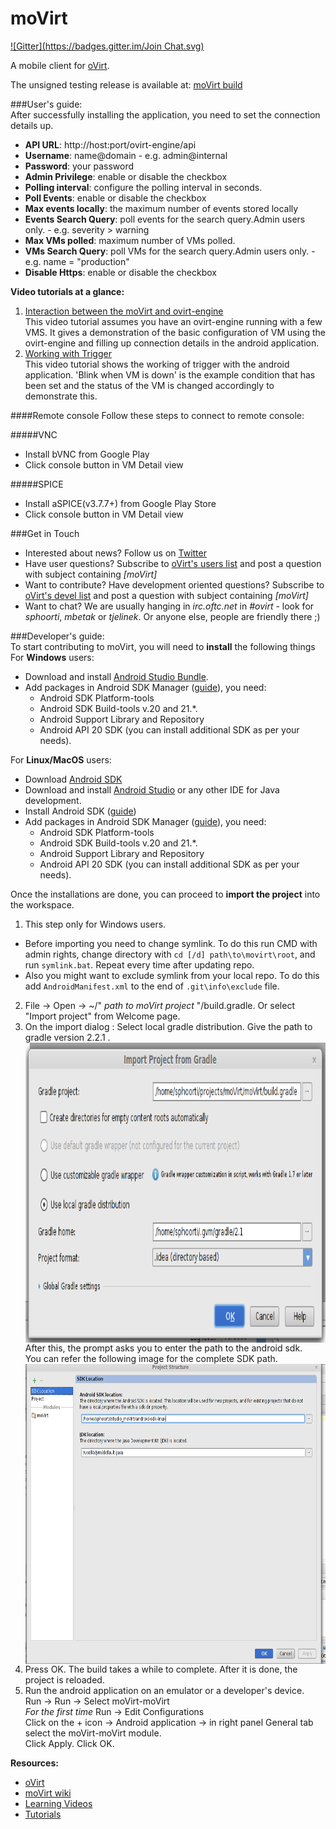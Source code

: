 moVirt
======
[![Gitter](https://badges.gitter.im/Join Chat.svg)](https://gitter.im/matobet/moVirt?utm_source=badge&utm_medium=badge&utm_campaign=pr-badge&utm_content=badge)

A mobile client for [oVirt](http://www.ovirt.org). 

The unsigned testing release is available at: [moVirt build](https://github.com/matobet/moVirt/blob/master/moVirt/moVirt-debug.apk?raw=true)

###User's guide:    
After successfully installing the application, you need to set the connection details up. 
* **API URL**: http://host:port/ovirt-engine/api
* **Username**: name@domain - e.g. admin@internal
* **Password**: your password
* **Admin Privilege**: enable or disable the checkbox  
* **Polling interval**: configure the polling interval in seconds.
* **Poll Events**: enable or disable the checkbox
* **Max events locally**: the maximum number of events stored locally  
* **Events Search Query**: poll events for the search query.Admin users only. - e.g. severity > warning  
* **Max VMs polled**: maximum number of VMs polled.  
* **VMs Search Query**: poll VMs for the search query.Admin users only. - e.g. name = "production"  
* **Disable Https**: enable or disable the checkbox   

**Video tutorials at a glance:**  
1. [Interaction between the moVirt and ovirt-engine](https://github.com/matobet/moVirt/blob/master/videos/liveSetup.webm)  
   This video tutorial assumes you have an ovirt-engine running with a few VMS. It gives a demonstration of the basic configuration of VM using the ovirt-engine and filling up connection details in the android application.  
2. [Working with Trigger](https://github.com/matobet/moVirt/blob/master/videos/trigger.webm)    
   This video tutorial shows the working of trigger with the android application. 'Blink when VM is down' is the example condition that has been set and the status of the VM is changed accordingly to demonstrate this. 

####Remote console
Follow these steps to connect to remote console:

#####VNC
* Install bVNC from Google Play
* Click console button in VM Detail view

#####SPICE
* Install aSPICE(v3.7.7+) from Google Play Store
* Click console button in VM Detail view

###Get in Touch
* Interested about news? Follow us on [Twitter](https://twitter.com/mobileOvirt)
* Have user questions? Subscribe to [oVirt's users list](http://lists.ovirt.org/mailman/listinfo/users) and post a question with subject containing *[moVirt]*
* Want to contribute? Have development oriented questions? Subscribe to [oVirt's devel list](http://lists.ovirt.org/mailman/listinfo/devel) and post a question with subject containing *[moVirt]*
* Want to chat? We are usually hanging in *irc.oftc.net* in *#ovirt* - look for *sphoorti*, *mbetak* or *tjelinek*. Or anyone else, people are friendly there ;)

###Developer's guide:        
To start contributing to moVirt, you will need to **install** the following things  
For **Windows** users:

* Download and install [Android Studio Bundle](http://developer.android.com/sdk/index.html).
* Add packages in Android SDK Manager ([guide](http://developer.android.com/sdk/installing/adding-packages.html)), you need:
  * Android SDK Platform-tools
  * Android SDK Build-tools v.20 and 21.*.
  * Android Support Library and Repository
  * Android API 20 SDK (you can install additional SDK as per your needs).

For **Linux/MacOS** users:

* Download [Android SDK](http://developer.android.com/sdk/index.html#Other)
* Download and install [Android Studio](http://developer.android.com/sdk/index.html#Other) or any other IDE for Java development.
* Install Android SDK ([guide](http://developer.android.com/sdk/installing/adding-packages.html))
* Add packages in Android SDK Manager ([guide](http://developer.android.com/sdk/installing/adding-packages.html)), you need:
  * Android SDK Platform-tools
  * Android SDK Build-tools v.20 and 21.*.
  * Android Support Library and Repository
  * Android API 20 SDK (you can install additional SDK as per your needs).

Once the installations are done, you can proceed to **import the project** into the workspace.

1. This step only for Windows users.
  * Before importing you need to change symlink. To do this run CMD with admin rights, change directory with `cd [/d] path\to\movirt\root`, and run `symlink.bat`. Repeat every time after updating repo.
  * Also you might want to exclude symlink from your local repo. To do this add `AndroidManifest.xml` to the end of `.git\info\exclude` file.
2. File -> Open -> ~/" *path to moVirt project* "/build.gradle. Or select "Import project" from Welcome page.  
3. On the import dialog : Select local gradle distribution. Give the path to gradle version 2.2.1 .      
   <img src = https://github.com/matobet/moVirt/blob/master/images/import_project.png align="center" height = "480px" width="640px">    
   After this, the prompt asks you to enter the path to the android sdk.  
   You can refer the following image for the complete SDK path.    
   <img src = https://github.com/matobet/moVirt/blob/master/images/sdk_location.png align="center" height = "480px" width="640px">    
4. Press OK. The build takes a while to complete. After it is done, the project is reloaded.  
5. Run the android application on an emulator or a developer's device.  
    Run -> Run -> Select moVirt-moVirt   
      *For the first time* Run -> Edit Configurations  
      Click on the + icon -> Android application -> in right panel General tab select the moVirt-moVirt module.  
      Click Apply. Click OK.  

**Resources:**    
* [oVirt](http://www.ovirt.org)
* [moVirt wiki](http://www.ovirt.org/Project_moVirt)
* [Learning Videos](https://github.com/matobet/moVirt/tree/master/videos)
* [Tutorials](https://github.com/matobet/moVirt/tree/master/tutorials/README.md)
